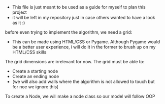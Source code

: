 - This file is just meant to be used as a guide for myself to plan this project
- it will be left in my repository just in case others wanted to have a look as it :)

before even trying to implement the algorithm, we need a grid:
- This can be made using HTML/CSS or Pygame. Although Pygame would be a better user experience, i will do it in the former to brush up on my HTML/CSS skills

The grid dimensions are irrelevant for now. The grid must be able to:
- Create a starting node
- Create an ending node
- (we will also add walls where the algorithm is not allowed to touch but for noe we ignore this)

To create a Node, we will make a node class so our model will follow OOP
